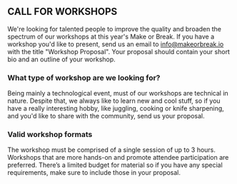 ## CALL FOR WORKSHOPS

We're looking for talented people to improve the quality and broaden the spectrum of our workshops at this year's Make or Break. If you have a workshop you'd like to present, send us an email to info@makeorbreak.io with the title "Workshop Proposal". Your proposal should contain your short bio and an outline of your workshop.

### What type of workshop are we looking for?
Being mainly a technological event, must of our workshops are technical in nature. Despite that, we always like to learn new and cool stuff, so if you have a really interesting hobby, like juggling, cooking or knife sharpening, and you'd like to share with the community, send us your proposal.

### Valid workshop formats
The workshop must be comprised of a single session of up to 3 hours. Workshops that are more hands-on and promote attendee participation are preferred. There’s a limited budget for material so if you have any special requirements, make sure to include those in your proposal.
